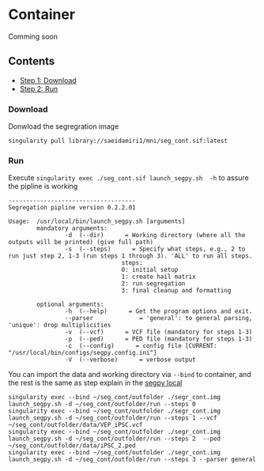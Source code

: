 # Container
Comming soon

## Contents
-  [Step 1: Download](#download)
-  [Step 2: Run](#run)

### Download
Donwload the segregration image 
```
singularity pull library://saeidamiri1/mni/seg_cont.sif:latest
```

### Run
Execute ` singularity exec ./seg_cont.sif launch_segpy.sh  -h ` to assure the pipline is working

```
------------------------------------ 
Segregation pipline version 0.2.2.01 

Usage:  /usr/local/bin/launch_segpy.sh [arguments]
        mandatory arguments:
                -d  (--dir)      = Working directory (where all the outputs will be printed) (give full path) 
                -s  (--steps)      = Specify what steps, e.g., 2 to run just step 2, 1-3 (run steps 1 through 3). 'ALL' to run all steps.
                                steps:
                                0: initial setup
                                1: create hail matrix
                                2: run segregation
                                3: final cleanup and formatting

        optional arguments:
                -h  (--help)      = Get the program options and exit.
                --parser             = 'general': to general parsing, 'unique': drop multiplicities 
                -v  (--vcf)      = VCF file (mandatory for steps 1-3)
                -p  (--ped)      = PED file (mandatory for steps 1-3)
                -c  (--config)      = config file [CURRENT: "/usr/local/bin/configs/segpy.config.ini"]
                -V  (--verbose)      = verbose output

```

You can import the data and working directory via `--bind` to container, and the rest is the same as step explain in the 
[segpy local](./segpy_local)

```
singularity exec --bind ~/seg_cont/outfolder ./segr_cont.img launch_segpy.sh -d ~/seg_cont/outfolder/run --steps 0
singularity exec --bind ~/seg_cont/outfolder ./segr_cont.img launch_segpy.sh -d ~/seg_cont/outfolder/run --steps 1 --vcf ~/seg_cont/outfolder/data/VEP_iPSC.vcf
singularity exec --bind ~/seg_cont/outfolder ./segr_cont.img launch_segpy.sh -d ~/seg_cont/outfolder/run --steps 2  --ped ~/seg_cont/outfolder/data/iPSC_2.ped 
singularity exec --bind ~/seg_cont/outfolder ./segr_cont.img launch_segpy.sh -d ~/seg_cont/outfolder/run --steps 3 --parser general 
```
